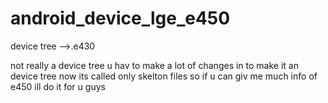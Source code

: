 android_device_lge_e450
=======================

device tree -->.e430 

not really a device tree u hav to make a lot of changes in to make it an device tree 
now its called only skelton files 
so if u can giv me much info of e450 ill do it for u guys 
